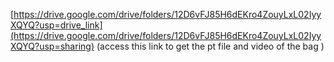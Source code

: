 [https://drive.google.com/drive/folders/12D6vFJ85H6dEKro4ZouyLxL02IyyXQYQ?usp=drive_link](https://drive.google.com/drive/folders/12D6vFJ85H6dEKro4ZouyLxL02IyyXQYQ?usp=sharing)    (access this link to get the pt file and video of the bag )

